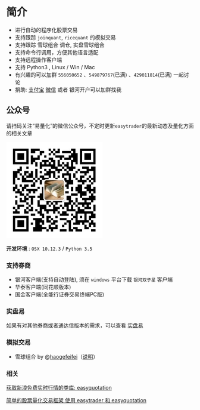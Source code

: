 # 简介

* 进行自动的程序化股票交易
* 支持跟踪 `joinquant`, `ricequant` 的模拟交易
* 支持跟踪 雪球组合 调仓, 实盘雪球组合
* 支持命令行调用，方便其他语言适配
* 支持远程操作客户端
* 支持 Python3 , Linux / Win / Mac
* 有兴趣的可以加群 `556050652` 、`549879767`(已满) 、`429011814`(已满) 一起讨论
* 捐助: [支付宝](http://7xqo8v.com1.z0.glb.clouddn.com/zhifubao2.png)  [微信](http://7xqo8v.com1.z0.glb.clouddn.com/wx.png) 或者 银河开户可以加群找我

## 公众号

请扫码关注“易量化”的微信公众号，不定时更新`easytrader`的最新动态及量化方面的相关文章

![](https://raw.githubusercontent.com/shidenggui/assets/master/easytrader/easy_quant_qrcode.jpg)

**开发环境** : `OSX 10.12.3` / `Python 3.5`

### 支持券商

* 银河客户端(支持自动登陆), 须在 `windows` 平台下载 `银河双子星` 客户端
* 华泰客户端(同花顺版本)
* 国金客户端(全能行证券交易终端PC版)


### 实盘易

如果有对其他券商或者通达信版本的需求，可以查看 [实盘易](http://6du.in/0s15Iru)

### 模拟交易

* 雪球组合 by @[haogefeifei](https://github.com/haogefeifei)（[说明](other/xueqiu.md)）



### 相关

[获取新浪免费实时行情的类库: easyquotation](https://github.com/shidenggui/easyquotation)

[简单的股票量化交易框架 使用 easytrader 和 easyquotation](https://github.com/shidenggui/easyquant)

